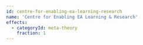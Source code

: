 ```yaml
---
id: centre-for-enabling-ea-learning-research
name: 'Centre for Enabling EA Learning & Research'
effects:
  - categoryId: meta-theory
    fraction: 1
---
```

